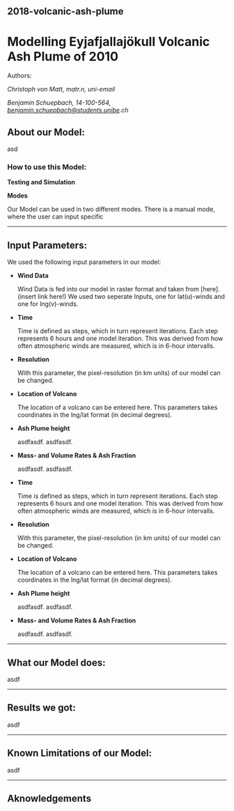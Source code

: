 ## 2018-volcanic-ash-plume

# Modelling Eyjafjallajökull Volcanic Ash Plume of 2010

Authors:

_Christoph von Matt, matr.n, uni-email_

_Benjamin Schuepbach, 14-100-564, benjamin.schuepbach@students.unibe.ch_


## About our Model:

asd

### How to use this Model:

**Testing and Simulation**

**Modes**

Our Model can be used in two different modes. There is a manual mode, where the user can input specific


---
## Input Parameters:
We used the following input parameters in our model:


+ **Wind Data**

   Wind Data is fed into our model in raster format and taken from [here].(insert link here!)
   We used two seperate Inputs, one for lat(u)-winds and one for lng(v)-winds.


+ **Time**

   Time is defined as steps, which in turn represent iterations. Each step represents 6 hours and one model iteration.
   This was derived from how often atmospheric winds are measured, which is in 6-hour intervalls.


+ **Resolution**

   With this parameter, the pixel-resolution (in km units) of our model can be changed.


+ **Location of Volcano**

   The location of a volcano can be entered here.
   This parameters takes coordinates in the lng/lat format (in decimal degrees).


+ **Ash Plume height**

   asdfasdf.
   asdfasdf.

+ **Mass- and Volume Rates & Ash Fraction**

   asdfasdf.
   asdfasdf.


+ **Time**

   Time is defined as steps, which in turn represent iterations. Each step represents 6 hours and one model iteration.
   This was derived from how often atmospheric winds are measured, which is in 6-hour intervalls.


+ **Resolution**

   With this parameter, the pixel-resolution (in km units) of our model can be changed.


+ **Location of Volcano**

   The location of a volcano can be entered here.
   This parameters takes coordinates in the lng/lat format (in decimal degrees).


+ **Ash Plume height**

   asdfasdf.
   asdfasdf.

+ **Mass- and Volume Rates & Ash Fraction**

   asdfasdf.
   asdfasdf.

---
## What our Model does:
asdf

---
## Results we got:
asdf

---
## Known Limitations of our Model:
asdf


---
## Aknowledgements






